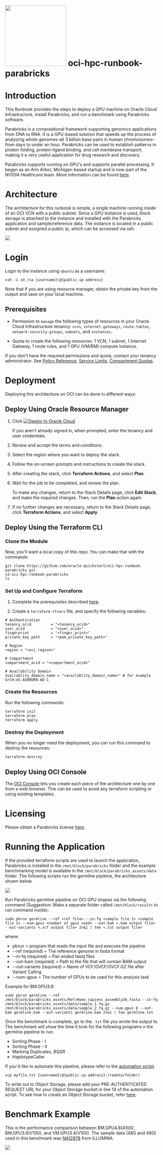 # <img src="https://github.com/oracle-quickstart/oci-hpc-runbook-parabricks/blob/main/images/Parabricks%20Logo.png" width="200" height="200"> oci-hpc-runbook-parabricks

# Introduction
This Runbook provides the steps to deploy a GPU machine on Oracle Cloud Infrastructure, install Parabricks, and run a benchmark using Parabricks software.

Parabricks is a computational framework supporting genomics applications from DNA to RNA. It is a GPU-based solution that speeds up the process of analyzing whole genomes–all 3 billion base pairs in human chromosomes–from days to under an hour. Parabricks can be used to establish patterns in protein folding, protein-ligand binding, and cell membrane transport, making it a very useful application for drug research and discovery.

Parabricks supports running on GPU's and supports parallel processing. It began as an Ann Arbor, Michigan-based startup and is now part of the NVIDIA Healthcare team. More information can be found [here](https://www.nvidia.com/en-us/healthcare/clara-parabricks/). 

# Architecture
The architecture for this runbook is simple, a single machine running inside of an OCI VCN with a public subnet. Since a GPU instance is used, block storage is attached to the instance and installed with the Parabricks application and sample/reference data. The instance is located in a public subnet and assigned a public ip, which can be accessed via ssh. 

![](https://github.com/oracle-quickstart/oci-hpc-runbook-parabricks/blob/main/images/OCI%20Architecture.png)

# Login
Login to the instance using `ubuntu` as a username:

   `ssh -i id_rsa {username}\@{public-ip-address}`
   
Note that if you are using resource manager, obtain the private key from the output and save on your local machine.

## Prerequisites

- Permission to `manage` the following types of resources in your Oracle Cloud Infrastructure tenancy: `vcns`, `internet-gateways`, `route-tables`, `network-security-groups`, `subnets`, and `instances`.

- Quota to create the following resources: 1 VCN, 1 subnet, 1 Internet Gateway, 1 route rules, and 1 GPU (VM/BM) compute instance.

If you don't have the required permissions and quota, contact your tenancy administrator. See [Policy Reference](https://docs.cloud.oracle.com/en-us/iaas/Content/Identity/Reference/policyreference.htm), [Service Limits](https://docs.cloud.oracle.com/en-us/iaas/Content/General/Concepts/servicelimits.htm), [Compartment Quotas](https://docs.cloud.oracle.com/iaas/Content/General/Concepts/resourcequotas.htm).

# Deployment
Deploying this architecture on OCI can be done in different ways:

## Deploy Using Oracle Resource Manager

1. Click [![Deploy to Oracle Cloud](https://oci-resourcemanager-plugin.plugins.oci.oraclecloud.com/latest/deploy-to-oracle-cloud.svg)](https://cloud.oracle.com/resourcemanager/stacks/create?region=home&zipUrl=https://github.com/lfeldman/oci-hpc-runbook-parabricks/raw/master/resource-manager/oci-hpc-runbook-parabricks-stack-latest.zip)

    If you aren't already signed in, when prompted, enter the tenancy and user credentials.

2. Review and accept the terms and conditions.

3. Select the region where you want to deploy the stack.

4. Follow the on-screen prompts and instructions to create the stack.

5. After creating the stack, click **Terraform Actions**, and select **Plan**.

6. Wait for the job to be completed, and review the plan.

    To make any changes, return to the Stack Details page, click **Edit Stack**, and make the required changes. Then, run the **Plan** action again.

7. If no further changes are necessary, return to the Stack Details page, click **Terraform Actions**, and select **Apply**. 

## Deploy Using the Terraform CLI

### Clone the Module
Now, you'll want a local copy of this repo. You can make that with the commands:

    git clone https://github.com/oracle-quickstart/oci-hpc-runbook-parabricks.git
    cd oci-hpc-runbook-parabricks
    ls

### Set Up and Configure Terraform

1. Complete the prerequisites described [here](https://github.com/cloud-partners/oci-prerequisites).

2. Create a `terraform.tfvars` file, and specify the following variables:

```
# Authentication
tenancy_ocid         = "<tenancy_ocid>"
user_ocid            = "<user_ocid>"
fingerprint          = "<finger_print>"
private_key_path     = "<pem_private_key_path>"

# Region
region = "<oci_region>"

# Compartment
compartment_ocid = "<compartment_ocid>"

# Availability Domain
availablity_domain_name = "<availablity_domain_name>" # for example GrCH:US-ASHBURN-AD-1

````
### Create the Resources
Run the following commands:

    terraform init
    terraform plan
    terraform apply

### Destroy the Deployment
When you no longer need the deployment, you can run this command to destroy the resources:

    terraform destroy

## Deploy Using OCI Console

The [OCI Console](https://github.com/oracle-quickstart/oci-hpc-runbook-parabricks/blob/main/Documentation/ManualDeployment.md) lets you create each piece of the architecture one by one from a web browser. This can be used to avoid any terraform scripting or using existing templates. 

# Licensing
Please obtain a Parabricks license [here](https://developer.nvidia.com/clara-parabricks). 

# Running the Application
If the provided terraform scripts are used to launch the application, Parabricks is installed in the `/mnt/block/parabricks` folder and the example benchmarking model is available in the `/mnt/block/parabricks_assets/data` folder. The following scripts run the germline pipleine, the architecture shown below. 

![](https://github.com/oracle-quickstart/oci-hpc-runbook-parabricks/blob/main/images/Germline%20Pipeline%20Architecture.png)

Run Parabricks germline pipeline on OCI GPU shapes via the following command (Suggestion: Make a separate folder called `/mnt/block/results` to run command inside):

`sudo pbrun germline --ref <ref file> --in-fq <sample file 1> <sample file 2> --num-gpus <number of gpus used> --out-bam <.bam output file> --out-variants <.vcf output file> 2>&1 | tee <.txt output file>`

where:

- pbrun = program that reads the input file and execues the pipeline
- --ref (required) = The reference genome in fasta format
- --in-fq (required) = Pair ended fastq files
- --out-bam (required) = Path to the file that will contain BAM output
- --out-variants (required) = Name of VCF/GVCF/GVCF.GZ file after Variant Calling
- --num-gpus = The number of GPUs to be used for this analysis task

Example for BM.GPU3.8:

`sudo pbrun germline --ref /mnt/block/parabricks_assets/Ref/Homo_sapiens_assembly38.fasta --in-fq /mnt/block/parabricks_assets/data/sample_1.fq.gz /mnt/block/parabricks_assets/data/sample_2.fq.gz --num-gpus 8 --out-bam germline.bam --out-variants germline.bam 2>&1 | tee germline.txt`

Once the benchmark is complete, go to the `.txt` file you wrote the output to. The benchmark will show the time it took for the following programs n the germline pipeline to run:
- Sorting Phase - I
- Sorting Phase - II 
- Marking Duplicates, BQSR 
- HaplotypeCaller

If you'd like to automate this pipeline, please refer to the [automation script](https://github.com/oracle-quickstart/oci-hpc-runbook-parabricks/blob/main/Resources/germline_automation.sh). 

`scp myfile.txt {username}\@{public-ip-address}:/remote/folder/`

To write out to Object Storage, please add your PRE-AUTHENTICATED REQUEST URL for your Object Storage bucket in line 14 of the automation script. To see how to create an Object Storage bucket, refer [here](https://github.com/oracle-quickstart/oci-hpc-runbook-parabricks/blob/main/Documentation/ResourceManager.md#add-parabricks-installer-to-object-storage).

# Benchmark Example
This is the performance comparison between BM.GPU4.8(A100), BM.GPU3.8(V100), and VM.GPU3.4(V100). The sample data (48G and 49G) used in this benchmark was [NA12878](https://www.ebi.ac.uk/ena/browser/view/ERR194147) from ILLUMINA.

![](https://github.com/oracle-quickstart/oci-hpc-runbook-parabricks/blob/main/images/A100%20vs%20V100%20on%20OCI.png)
